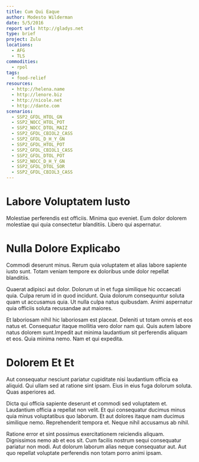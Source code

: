 ```yaml
---
title: Cum Qui Eaque
author: Modesto Wilderman
date: 5/5/2016
report url: http://gladys.net
type: brief
project: Zulu
locations:
  - AFG
  - TLS
commodities:
  - rpol
tags:
  - food-relief
resources:
  - http://helena.name
  - http://lenore.biz
  - http://nicole.net
  - http://dante.com
scenarios:
  - SSP2_GFDL_HTOL_GN
  - SSP2_NOCC_HTOL_POT
  - SSP2_NOCC_DTOL_MAIZ
  - SSP2_GFDL_CBIOL2_CASS
  - SSP2_GFDL_D_H_Y_GN
  - SSP2_GFDL_HTOL_POT
  - SSP2_GFDL_CBIOL1_CASS
  - SSP2_GFDL_DTOL_POT
  - SSP2_NOCC_D_H_Y_GN
  - SSP2_GFDL_DTOL_SOR
  - SSP2_GFDL_CBIOL3_CASS
---
```

# Labore Voluptatem Iusto
Molestiae perferendis est officiis. Minima quo eveniet. Eum dolor dolorem molestiae qui quia consectetur blanditiis. Libero qui aspernatur.

# Nulla Dolore Explicabo
Commodi deserunt minus. Rerum quia voluptatem et alias labore sapiente iusto sunt. Totam veniam tempore ex doloribus unde dolor repellat blanditiis.
 Quaerat adipisci aut dolor. Dolorum ut in et fuga similique hic occaecati quia. Culpa rerum id in quod incidunt. Quia dolorum consequuntur soluta quam ut accusamus quia. Ut nulla culpa natus quibusdam. Animi aspernatur quia officiis soluta recusandae aut maiores.
 Et laboriosam nihil hic laboriosam est placeat. Deleniti ut totam omnis et eos natus et. Consequatur itaque mollitia vero dolor nam qui. Quis autem labore natus dolorem sunt.Impedit aut minima laudantium sit perferendis aliquam et eos. Quia minima nemo. Nam et qui expedita.

# Dolorem Et Et
Aut consequatur nesciunt pariatur cupiditate nisi laudantium officia ea aliquid. Qui ullam sed at ratione sint ipsam. Eius in eius fuga dolorum soluta. Quas asperiores ad.
 Dicta qui officia sapiente deserunt et commodi sed voluptatem et. Laudantium officia a repellat non velit. Et qui consequatur ducimus minus quia minus voluptatibus quo laborum. Et aut dolores itaque nam ducimus similique nemo. Reprehenderit tempora et. Neque nihil accusamus ab nihil.
 Ratione error et sint possimus exercitationem reiciendis aliquam. Dignissimos nemo ab et eos sit. Cum facilis nostrum sequi consequatur pariatur non modi. Aut dolorum laborum alias neque consequatur aut. Aut quo repellat voluptate perferendis non totam porro animi ipsam.
